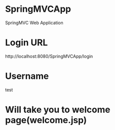 # SpringMVCApp
SpringMVC Web Application

# Login URL
http://localhost:8080/SpringMVCApp/login

# Username
test

# Will take you to welcome page(welcome.jsp)